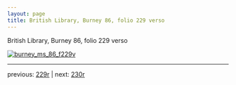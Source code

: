 ```yaml
---
layout: page
title: British Library, Burney 86, folio 229 verso
---
```


British Library, Burney 86, folio 229 verso

[![burney_ms_86_f229v](http://www.homermultitext.org/iipsrv?IIIF=/project/homer/pyramidal/deepzoom/bl/burney86imgs/v1/burney_ms_86_f229v.tif/full/800,/0/default.jpg)](http://www.homermultitext.org/ict2/?urn=urn:cite2:bl:burney86imgs.v1:burney_ms_86_f229v) 

---

previous:  [229r](../229r/) | next: [230r](../230r/)